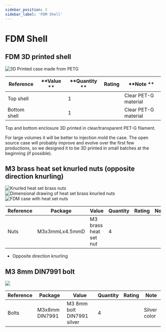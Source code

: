 ```yaml
---
sidebar_position: 2
sidebar_label: 'FDM Shell'
---
```


# FDM Shell

## FDM 3D printed shell

![3D Printed case made from PETG](./img/enclosure-petg.jpg)

|**Reference**  |**Value  **|**Quantity  **|**Rating**  |**Note  **|
|-|-|-|-|-|
|Top shell  ||1  | |Clear PET-G material  |
|Bottom shell||1||Clear PET-G material|

Top and bottom enclosure 3D printed in clear/transparent PET-G filament. 

For large volumes it will be better to injection mold the case. The open source case will probably improve and evolve over the first few productions, so we designed it to be 3D printed in small batches at the beginning (if possible).

## M3 brass heat set knurled nuts (opposite direction knurling)

![Knurled heat set brass nuts](./img/heatset-nut.jpg)![Dimensional drawing of heat set brass knurled nuts](./img/heatset-nut2.png)![FDM case with heat set nuts](./img/heat-set-inserts-bottom.jpg)

|**Reference**|**Package**|**Value**|**Quantity**|**Rating**|**Note**|
|-|-|-|-|-|-|
|Nuts  |M3x3mmLx4.5mmD|M3 brass heat set nut  |4  | |

- Opposite direction knurling 

## M3 8mm DIN7991 bolt
  
![](./img/din7991.png)

|**Reference**|**Package**|**Value**|**Quantity**|**Rating**|**Note**|
|-|-|-|-|-|-|
|Bolts|M3x8mm DIN7991|M3 8mm bolt DIN7991 silver|4||Silver color|